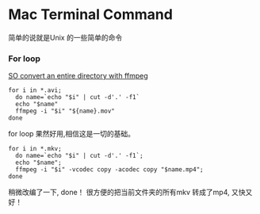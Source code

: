 # Mac Terminal Command

简单的说就是Unix 的一些简单的命令


### For loop

[SO convert an entire directory with ffmpeg](https://stackoverflow.com/questions/5784661/how-do-you-convert-an-entire-directory-with-ffmpeg)
```
for i in *.avi;
  do name=`echo "$i" | cut -d'.' -f1`
  echo "$name"
  ffmpeg -i "$i" "${name}.mov"
done
```

for loop 果然好用,相信这是一切的基础。

```
for i in *.mkv; 
  do name=`echo "$i" | cut -d'.' -f1`; 
  echo "$name";
  ffmpeg -i "$i" -vcodec copy -acodec copy "$name.mp4";
done
```
稍微改编了一下, done！
很方便的把当前文件夹的所有mkv 转成了mp4, 又快又好！



